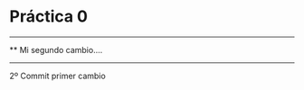 # Práctica 0


***********************
**  Mi segundo cambio....
*************************


2º Commit
primer cambio